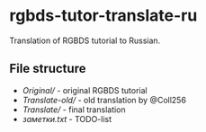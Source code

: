 # rgbds-tutor-translate-ru
Translation of RGBDS tutorial to Russian.
## File structure
- _Original/_ - original RGBDS tutorial
- _Translate-old/_ - old translation by @Coll256
- _Translate/_ - final translation
- _заметки.txt_ - TODO-list
